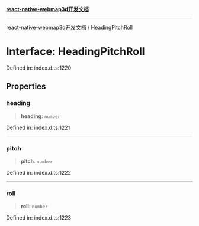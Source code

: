 [**react-native-webmap3d开发文档**](../README.md)

***

[react-native-webmap3d开发文档](../globals.md) / HeadingPitchRoll

# Interface: HeadingPitchRoll

Defined in: index.d.ts:1220

## Properties

### heading

> **heading**: `number`

Defined in: index.d.ts:1221

***

### pitch

> **pitch**: `number`

Defined in: index.d.ts:1222

***

### roll

> **roll**: `number`

Defined in: index.d.ts:1223
